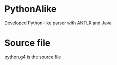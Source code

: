 # PythonAlike
Developed Python-like parser with ANTLR and Java

# Source file
python.g4 is the source file
